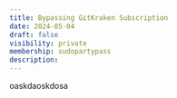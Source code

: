 ```yaml
---
title: Bypassing GitKraken Subscription
date: 2024-05-04
draft: false
visibility: private
membership: sudopartypass
description:
---
```

oaskdaoskdosa
